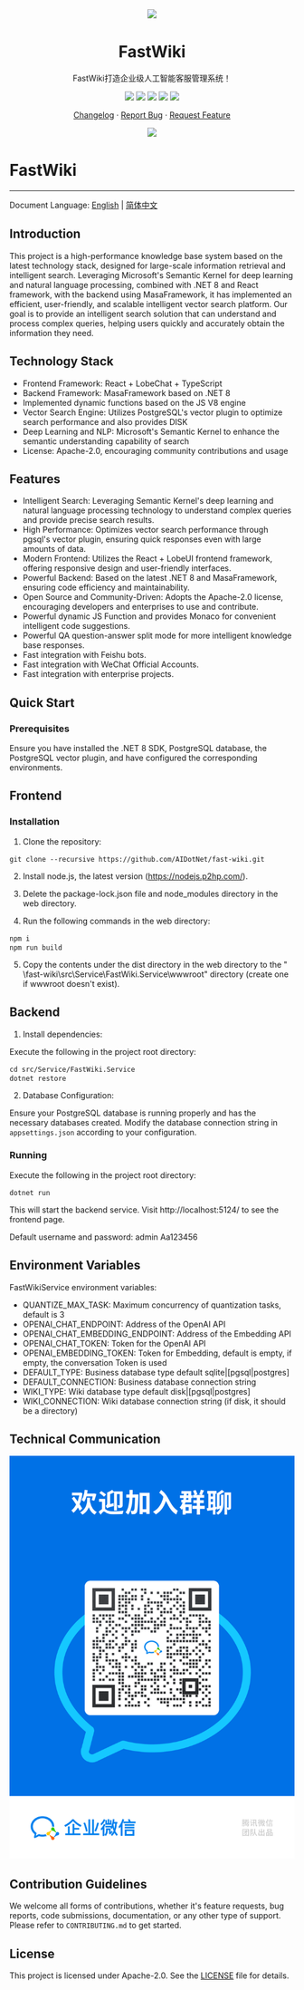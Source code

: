 <div align="center"><a name="readme-top"></a>

<img height="160" src="https://api.token-ai.cn/logo.png">

<h1>FastWiki</h1>

FastWiki打造企业级人工智能客服管理系统！

[![][github-contributors-shield]][github-contributors-link]
[![][github-forks-shield]][github-forks-link]
[![][github-stars-shield]][github-stars-link]
[![][github-issues-shield]][github-issues-link]
[![][github-license-shield]][github-license-link]

[Changelog](./CHANGELOG.md) · [Report Bug][github-issues-link] · [Request Feature][github-issues-link]

![](https://raw.githubusercontent.com/andreasbm/readme/master/assets/lines/rainbow.png)

</div>

[npm-release-shield]: https://img.shields.io/npm/v/@lobehub/chat?color=369eff&labelColor=ffcb47&logo=npm&logoColor=white&style=flat-square

[npm-release-link]: https://www.npmjs.com/package/@lobehub/chat

[github-releasedate-shield]: https://img.shields.io/github/release-date/AIDotNet/fast-wiki?color=8ae8ff&labelColor=ffcb47&style=flat-square

[github-releasedate-link]: https://github.com/AIDotNet/fast-wiki/releases

[github-action-test-shield]: https://img.shields.io/github/actions/workflow/status/AIDotNet/fast-wiki/test.yml?color=8ae8ff&label=test&labelColor=ffcb47&logo=githubactions&logoColor=white&style=flat-square

[github-action-test-link]: https://github.com/AIDotNet/fast-wiki/actions/workflows/test.yml

[github-action-release-shield]: https://img.shields.io/github/actions/workflow/status/AIDotNet/fast-wiki/release.yml?color=8ae8ff&label=release&labelColor=ffcb47&logo=githubactions&logoColor=white&style=flat-square

[github-action-release-link]: https://github.com/AIDotNet/fast-wiki/actions/workflows/release.yml

[github-contributors-shield]: https://img.shields.io/github/contributors/AIDotNet/fast-wiki?color=c4f042&labelColor=ffcb47&style=flat-square

[github-contributors-link]: https://github.com/AIDotNet/fast-wiki/graphs/contributors

[github-forks-shield]: https://img.shields.io/github/forks/AIDotNet/fast-wiki?color=8ae8ff&labelColor=ffcb47&style=flat-square

[github-forks-link]: https://github.com/AIDotNet/fast-wiki/network/members

[github-stars-shield]: https://img.shields.io/github/stars/AIDotNet/fast-wiki?color=ffcb47&labelColor=ffcb47&style=flat-square

[github-stars-link]: https://github.com/AIDotNet/fast-wiki/network/stargazers

[github-issues-shield]: https://img.shields.io/github/issues/AIDotNet/fast-wiki?color=ff80eb&labelColor=ffcb47&style=flat-square

[github-issues-link]: https://github.com/AIDotNet/fast-wiki/issues

[github-license-shield]: https://img.shields.io/github/license/AIDotNet/fast-wiki?color=white&labelColor=ffcb47&style=flat-square

[github-license-link]: https://github.com/AIDotNet/fast-wiki/blob/main/LICENSE

# FastWiki

-----
Document Language: [English](README.md) | [简体中文](README-zh-cn.md)

## Introduction

This project is a high-performance knowledge base system based on the latest technology stack, designed for large-scale
information retrieval and intelligent search. Leveraging Microsoft's Semantic Kernel for deep learning and natural
language processing, combined with .NET 8 and React framework, with the backend using MasaFramework, it has implemented
an efficient, user-friendly, and scalable intelligent vector search platform. Our goal is to provide an intelligent
search solution that can understand and process complex queries, helping users quickly and accurately obtain the
information they need.

## Technology Stack

- Frontend Framework: React + LobeChat + TypeScript
- Backend Framework: MasaFramework based on .NET 8
- Implemented dynamic functions based on the JS V8 engine
- Vector Search Engine: Utilizes PostgreSQL's vector plugin to optimize search performance and also provides DISK
- Deep Learning and NLP: Microsoft's Semantic Kernel to enhance the semantic understanding capability of search
- License: Apache-2.0, encouraging community contributions and usage

## Features

- Intelligent Search: Leveraging Semantic Kernel's deep learning and natural language processing technology to
  understand complex queries and provide precise search results.
- High Performance: Optimizes vector search performance through pgsql's vector plugin, ensuring quick responses even
  with large amounts of data.
- Modern Frontend: Utilizes the React + LobeUI frontend framework, offering responsive design and user-friendly
  interfaces.
- Powerful Backend: Based on the latest .NET 8 and MasaFramework, ensuring code efficiency and maintainability.
- Open Source and Community-Driven: Adopts the Apache-2.0 license, encouraging developers and enterprises to use and
  contribute.
- Powerful dynamic JS Function and provides Monaco for convenient intelligent code suggestions.
- Powerful QA question-answer split mode for more intelligent knowledge base responses.
- Fast integration with Feishu bots.
- Fast integration with WeChat Official Accounts.
- Fast integration with enterprise projects.

## Quick Start

### Prerequisites

Ensure you have installed the .NET 8 SDK, PostgreSQL database, the PostgreSQL vector plugin, and have configured the
corresponding environments.

## Frontend

### Installation

1. Clone the repository:

```
git clone --recursive https://github.com/AIDotNet/fast-wiki.git
```

2. Install node.js, the latest version (https://nodejs.p2hp.com/).

3. Delete the package-lock.json file and node_modules directory in the web directory.

4. Run the following commands in the web directory:

```
npm i
npm run build
```

5. Copy the contents under the dist directory in the web directory to the "
   \fast-wiki\src\Service\FastWiki.Service\wwwroot" directory (create one if wwwroot doesn't exist).

## Backend

1. Install dependencies:

Execute the following in the project root directory:

```
cd src/Service/FastWiki.Service
dotnet restore
```

2. Database Configuration:

Ensure your PostgreSQL database is running properly and has the necessary databases created. Modify the database
connection string in `appsettings.json` according to your configuration.

### Running

Execute the following in the project root directory:

```
dotnet run
```

This will start the backend service. Visit http://localhost:5124/ to see the frontend page.

Default username and password: admin Aa123456

## Environment Variables

FastWikiService environment variables:

- QUANTIZE_MAX_TASK: Maximum concurrency of quantization tasks, default is 3
- OPENAI_CHAT_ENDPOINT: Address of the OpenAI API
- OPENAI_CHAT_EMBEDDING_ENDPOINT: Address of the Embedding API
- OPENAI_CHAT_TOKEN: Token for the OpenAI API
- OPENAI_EMBEDDING_TOKEN: Token for Embedding, default is empty, if empty, the conversation Token is used
- DEFAULT_TYPE: Business database type default sqlite|[pgsql|postgres]
- DEFAULT_CONNECTION: Business database connection string
- WIKI_TYPE: Wiki database type default disk|[pgsql|postgres]
- WIKI_CONNECTION: Wiki database connection string (if disk, it should be a directory)

## Technical Communication

![Group Chat QR Code](img/wechat.png)

## Contribution Guidelines

We welcome all forms of contributions, whether it's feature requests, bug reports, code submissions, documentation, or
any other type of support. Please refer to `CONTRIBUTING.md` to get started.

## License

This project is licensed under Apache-2.0. See the [LICENSE](LICENSE) file for details.
